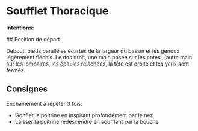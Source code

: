 # Soufflet Thoracique

**Intentions:** 

## Position de départ

Debout, pieds parallèles écartés de la largeur du bassin et les genoux légèrement fléchis. Le dos
droit, une main posée sur les cotes, l’autre main sur les lombaires, les épaules relâchées, la tête est
droite et les yeux sont fermés.

## Consignes

Enchaînement à répéter 3 fois:
- Gonfler la poitrine en inspirant profondément par le nez
- Laisser la poitrine redescendre en soufflant par la bouche
